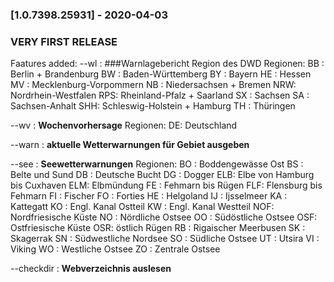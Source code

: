 
### [1.0.7398.25931] - 2020-04-03
### VERY FIRST RELEASE

Faatures added:
--wl <Region> : ###Warnlagebericht Region des DWD
	Regionen:
		BB : Berlin + Brandenburg
		BW : Baden-Württemberg
		BY : Bayern
		HE : Hessen
		MV : Mecklenburg-Vorpommern
		NB : Niedersachsen + Bremen
		NRW: Nordrhein-Westfalen
		RPS: Rheinland-Pfalz + Saarland
		SX : Sachsen
		SA : Sachsen-Anhalt
		SHH: Schleswig-Holstein + Hamburg
		TH : Thüringen

 --wv <Region> : <b>Wochenvorhersage</b>
	Regionen:
		DE: Deutschland

 --warn <Autokennzeichen> : <b>aktuelle Wetterwarnungen für Gebiet ausgeben</b>

 --see <Gebiet> : <b>Seewetterwarnungen</b>
	Regionen:
		BO : Boddengewässe Ost
		BS : Belte und Sund
		DB : Deutsche Bucht
		DG : Dogger
		ELB: Elbe von Hamburg bis Cuxhaven
		ELM: Elbmündung
		FE : Fehmarn bis Rügen
		FLF: Flensburg bis Fehmarn
		FI : Fischer
		FO : Forties
		HE : Helgoland
		IJ : Ijsselmeer
		KA : Kattegatt
		KO : Engl. Kanal Ostteil
		KW : Engl. Kanal Westteil
		NOF: Nordfriesische Küste
		NO : Nördliche Ostsee
		OO : Südöstliche Ostsee
		OSF: Ostfriesische Küste
		OSR: östlich Rügen
		RB : Rigaischer Meerbusen
		SK : Skagerrak
		SN : Südwestliche Nordsee
		SO : Südliche Ostsee
		UT : Utsira
		VI : Viking
		WO : Westliche Ostsee
		ZO : Zentrale Ostsee

 --checkdir <URL> : <b>Webverzeichnis auslesen</b>
